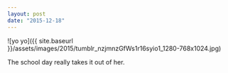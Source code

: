 ```yaml
---
layout: post
date: "2015-12-18"
---
```


![yo yo]({{ site.baseurl }}/assets/images/2015/tumblr_nzjmnzGfWs1r16syio1_1280-768x1024.jpg)

The school day really takes it out of her.
